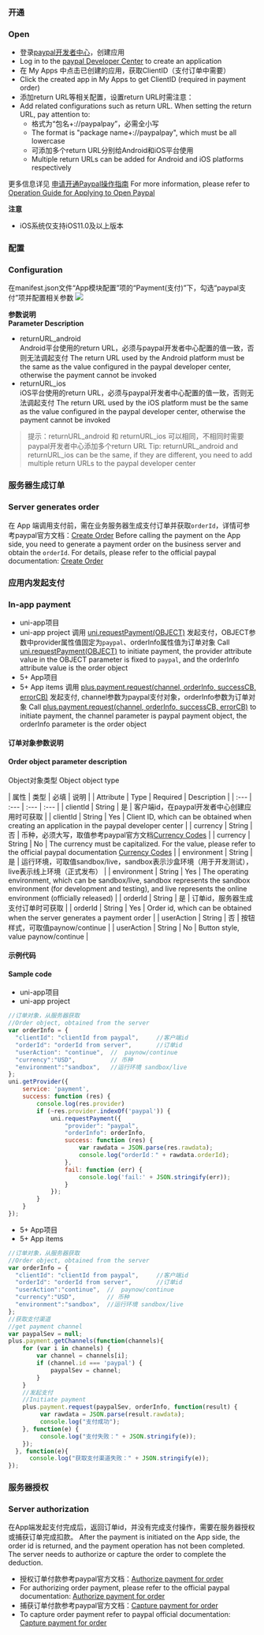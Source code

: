 ### 开通  
### Open
- 登录[paypal开发者中心](https://developer.paypal.com/developer/applications)，创建应用
- Log in to the [paypal Developer Center](https://developer.paypal.com/developer/applications) to create an application
- 在 My Apps 中点击已创建的应用，获取ClientID（支付订单中需要）
- Click the created app in My Apps to get ClientID (required in payment order)
- 添加return URL等相关配置，设置return URL时需注意：
- Add related configurations such as return URL. When setting the return URL, pay attention to:
  + 格式为“包名+://paypalpay”，必需全小写
  + The format is "package name+://paypalpay", which must be all lowercase
  + 可添加多个return URL分别给Android和iOS平台使用
  + Multiple return URLs can be added for Android and iOS platforms respectively

更多信息详见 [申请开通Paypal操作指南](https://uniapp.dcloud.io/app-payment-paypal-open)
For more information, please refer to [Operation Guide for Applying to Open Paypal](https://uniapp.dcloud.io/app-payment-paypal-open)

**注意**
- iOS系统仅支持iOS11.0及以上版本

### 配置  
### Configuration
在manifest.json文件“App模块配置”项的“Payment(支付)”下，勾选“paypal支付”项并配置相关参数
![](https://native-res.dcloud.net.cn/images/uniapp/payment/paypal_setup_manifest_info.png)

**参数说明**  
**Parameter Description**  
- returnURL_android  
Android平台使用的return URL，必须与paypal开发者中心配置的值一致，否则无法调起支付
The return URL used by the Android platform must be the same as the value configured in the paypal developer center, otherwise the payment cannot be invoked
- returnURL_ios  
iOS平台使用的return URL，必须与paypal开发者中心配置的值一致，否则无法调起支付
The return URL used by the iOS platform must be the same as the value configured in the paypal developer center, otherwise the payment cannot be invoked

> 提示：returnURL_android 和 returnURL_ios 可以相同，不相同时需要paypal开发者中心添加多个return URL
> Tip: returnURL_android and returnURL_ios can be the same, if they are different, you need to add multiple return URLs to the paypal developer center


### 服务器生成订单
### Server generates order
在 App 端调用支付前，需在业务服务器生成支付订单并获取`orderId`，详情可参考paypal官方文档：[Create Order](https://developer.paypal.com/api/orders/v2/#orders_create)
Before calling the payment on the App side, you need to generate a payment order on the business server and obtain the `orderId`. For details, please refer to the official paypal documentation: [Create Order](https://developer.paypal.com/api/orders/v2/#orders_create )


### 应用内发起支付
### In-app payment

- uni-app项目  
- uni-app project
调用 [uni.requestPayment(OBJECT)](https://uniapp.dcloud.io/api/plugins/payment?id=requestpayment) 发起支付，OBJECT参数中provider属性值固定为`paypal`、orderInfo属性值为订单对象
Call [uni.requestPayment(OBJECT)](https://uniapp.dcloud.io/api/plugins/payment?id=requestpayment) to initiate payment, the provider attribute value in the OBJECT parameter is fixed to `paypal`, and the orderInfo attribute value is the order object
- 5+ App项目  
- 5+ App items
调用 [plus.payment.request(channel, orderInfo, successCB, errorCB)](https://www.html5plus.org/doc/zh_cn/payment.html#plus.payment.request) 发起支付, channel参数为paypal支付对象，orderInfo参数为订单对象
Call [plus.payment.request(channel, orderInfo, successCB, errorCB)](https://www.html5plus.org/doc/zh_cn/payment.html#plus.payment.request) to initiate payment, the channel parameter is paypal payment object, the orderInfo parameter is the order object

#### 订单对象参数说明  
#### Order object parameter description
Object对象类型
Object object type

| 属性 | 类型 | 必填 | 说明 |
| Attribute | Type | Required | Description |
| :--- | :--- | :--- | :--- |
| clientId | String | 是 | 客户端id，在paypal开发者中心创建应用时可获取 |
| clientId | String | Yes | Client ID, which can be obtained when creating an application in the paypal developer center |
| currency | String | 否 | 币种，必须大写，取值参考paypal官方文档[Currency Codes](https://developer.paypal.com/docs/api/reference/currency-codes/) |
| currency | String | No | The currency must be capitalized. For the value, please refer to the official paypal documentation [Currency Codes](https://developer.paypal.com/docs/api/reference/currency-codes/) |
| environment | String | 是 | 运行环境，可取值sandbox/live，sandbox表示沙盒环境（用于开发测试），live表示线上环境（正式发布） |
| environment | String | Yes | The operating environment, which can be sandbox/live, sandbox represents the sandbox environment (for development and testing), and live represents the online environment (officially released) |
| orderId | String | 是 | 订单id，服务器生成支付订单时可获取 |
| orderId | String | Yes | Order id, which can be obtained when the server generates a payment order |
| userAction | String | 否 | 按钮样式，可取值paynow/continue |
| userAction | String | No | Button style, value paynow/continue |


#### 示例代码  
#### Sample code
- uni-app项目  
- uni-app project
``` js
//订单对象，从服务器获取
//Order object, obtained from the server
var orderInfo = {
  "clientId": "clientId from paypal",     //客户端id
  "orderId": "orderId from server",       //订单id
  "userAction": "continue",  //  paynow/continue
  "currency":"USD",          // 币种  
  "environment":"sandbox",   //运行环境 sandbox/live
};
uni.getProvider({
    service: 'payment',
    success: function (res) {
        console.log(res.provider)
        if (~res.provider.indexOf('paypal')) {
            uni.requestPayment({
                "provider": "paypal", 
                "orderInfo": orderInfo,
                success: function (res) {
                    var rawdata = JSON.parse(res.rawdata);
                    console.log("orderId：" + rawdata.orderId);
                },
                fail: function (err) {
                    console.log('fail:' + JSON.stringify(err));
                }
            });
        }
    }
});
```

- 5+ App项目  
- 5+ App items
``` js    
//订单对象，从服务器获取
//Order object, obtained from the server
var orderInfo = {
  "clientId": "clientId from paypal",     //客户端id
  "orderId": "orderId from server",       //订单id
  "userAction":"continue",  //  paynow/continue
  "currency":"USD",         // 币种  
  "environment":"sandbox",  //运行环境 sandbox/live
};
//获取支付渠道
//get payment channel
var paypalSev = null;
plus.payment.getChannels(function(channels){
    for (var i in channels) {
        var channel = channels[i];
        if (channel.id === 'paypal') {
            paypalSev = channel;
        }
    }
    //发起支付
    //Initiate payment
    plus.payment.request(paypalSev, orderInfo, function(result) {
         var rawdata = JSON.parse(result.rawdata);
         console.log("支付成功");
    }, function(e) {
         console.log("支付失败：" + JSON.stringify(e));
    });
  }, function(e){
      console.log("获取支付渠道失败：" + JSON.stringify(e));
});
```


### 服务器授权  
### Server authorization
在App端发起支付完成后，返回订单id，并没有完成支付操作，需要在服务器授权或捕获订单完成扣款。
After the payment is initiated on the App side, the order id is returned, and the payment operation has not been completed. The server needs to authorize or capture the order to complete the deduction.
- 授权订单付款参考paypal官方文档：[Authorize payment for order](https://developer.paypal.com/api/orders/v2/#orders_authorize)  
- For authorizing order payment, please refer to the official paypal documentation: [Authorize payment for order](https://developer.paypal.com/api/orders/v2/#orders_authorize)
- 捕获订单付款参考paypal官方文档：[Capture payment for order](https://developer.paypal.com/api/orders/v2/#orders_capture)  
- To capture order payment refer to paypal official documentation: [Capture payment for order](https://developer.paypal.com/api/orders/v2/#orders_capture)


